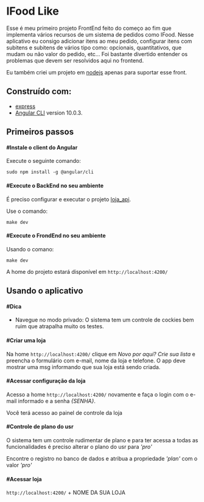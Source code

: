 # IFood Like

Esse é meu primeiro projeto FrontEnd feito do começo ao fim que implementa vários recursos de um sistema de pedidos como IFood.
Nesse aplicativo eu consigo adicionar itens ao meu pedido, configurar itens com subitens e subitens de vários tipo como: opcionais, quantitativos, que mudam ou não valor do pedido, etc...
Foi bastante divertido entender os problemas que devem ser resolvidos aqui no frontend.

Eu também criei um projeto em [nodejs](https://github.com/davidalencar/ifoodlike_backend) apenas para suportar esse front.

## Construído com:
- [express](https://github.com/expressjs/express)
- [Angular CLI](https://github.com/angular/angular-cli) version 10.0.3.



## Primeiros passos

#### #Instale o client do Angular

Execute o seguinte comando:
```
sudo npm install -g @angular/cli
```

#### #Execute o BackEnd no seu ambiente

É preciso configurar e executar o projeto [loja_api](https://github.com/elly-group/loja_api).

Use o comando:
```
make dev
```

#### #Execute o FrondEnd no seu ambiente

Usando o comano:
```
make dev
```

A home do projeto estará disponível em `http://localhost:4200/`

## Usando o aplicativo

#### #Dica
 - Navegue no modo privado: O sistema tem um controle de cockies bem ruim que atrapalha muito os testes.

#### #Criar uma loja

Na home `http://localhost:4200/` clique em *Novo por aqui? Crie sua lista* e preencha o formulário com e-mail, nome da loja e telefone. O app deve mostrar uma msg informando que sua loja está sendo criada.

#### #Acessar configuração da loja
Acesso a home `http://localhost:4200/` novamente e faça o login com o e-mail informado e a senha *{SENHA}*.

Você terá acesso ao painel de controle da loja

#### #Controle de plano do usr
O sistema tem um controle rudimentar de plano e para ter acessa a todas as funcionalidades é preciso alterar o plano do usr para *_'pro'_*

Encontre o registro no banco de dados e atribua a propriedade *_'plan'_* com o valor *_'pro'_*

#### #Acessar loja
`http://localhost:4200/` + NOME DA SUA LOJA

